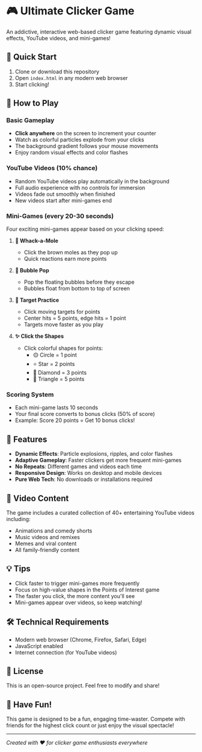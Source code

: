 # 🎮 Ultimate Clicker Game

An addictive, interactive web-based clicker game featuring dynamic visual effects, YouTube videos, and mini-games!

## 🚀 Quick Start

1. Clone or download this repository
2. Open `index.html` in any modern web browser
3. Start clicking!

## 🎯 How to Play

### Basic Gameplay
- **Click anywhere** on the screen to increment your counter
- Watch as colorful particles explode from your clicks
- The background gradient follows your mouse movements
- Enjoy random visual effects and color flashes

### YouTube Videos (10% chance)
- Random YouTube videos play automatically in the background
- Full audio experience with no controls for immersion
- Videos fade out smoothly when finished
- New videos start after mini-games end

### Mini-Games (every 20-30 seconds)
Four exciting mini-games appear based on your clicking speed:

1. **🦫 Whack-a-Mole**
   - Click the brown moles as they pop up
   - Quick reactions earn more points

2. **🫧 Bubble Pop**
   - Pop the floating bubbles before they escape
   - Bubbles float from bottom to top of screen

3. **🎯 Target Practice**
   - Click moving targets for points
   - Center hits = 5 points, edge hits = 1 point
   - Targets move faster as you play

4. **✨ Click the Shapes**
   - Click colorful shapes for points:
     - 🟡 Circle = 1 point
     - ⭐ Star = 2 points
     - 💎 Diamond = 3 points
     - 🔺 Triangle = 5 points

### Scoring System
- Each mini-game lasts 10 seconds
- Your final score converts to bonus clicks (50% of score)
- Example: Score 20 points = Get 10 bonus clicks!

## 🎨 Features

- **Dynamic Effects**: Particle explosions, ripples, and color flashes
- **Adaptive Gameplay**: Faster clickers get more frequent mini-games
- **No Repeats**: Different games and videos each time
- **Responsive Design**: Works on desktop and mobile devices
- **Pure Web Tech**: No downloads or installations required

## 🎥 Video Content

The game includes a curated collection of 40+ entertaining YouTube videos including:
- Animations and comedy shorts
- Music videos and remixes
- Memes and viral content
- All family-friendly content

## 💡 Tips

- Click faster to trigger mini-games more frequently
- Focus on high-value shapes in the Points of Interest game
- The faster you click, the more content you'll see
- Mini-games appear over videos, so keep watching!

## 🛠️ Technical Requirements

- Modern web browser (Chrome, Firefox, Safari, Edge)
- JavaScript enabled
- Internet connection (for YouTube videos)

## 📝 License

This is an open-source project. Feel free to modify and share!

## 🎉 Have Fun!

This game is designed to be a fun, engaging time-waster. Compete with friends for the highest click count or just enjoy the visual spectacle!

---

*Created with ❤️ for clicker game enthusiasts everywhere*